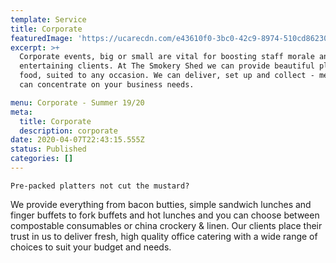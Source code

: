 ```yaml
---
template: Service
title: Corporate
featuredImage: 'https://ucarecdn.com/e43610f0-3bc0-42c9-8974-510cd8623002/'
excerpt: >+
  Corporate events, big or small are vital for boosting staff morale and
  entertaining clients. At The Smokery Shed we can provide beautiful platters of
  food, suited to any occasion. We can deliver, set up and collect - meaning you
  can concentrate on your business needs. 

menu: Corporate - Summer 19/20
meta:
  title: Corporate
  description: corporate
date: 2020-04-07T22:43:15.555Z
status: Published
categories: []
---
```

`Pre-packed platters not cut the mustard?`

We provide everything from bacon butties, simple sandwich lunches and finger buffets to fork buffets and hot lunches and you can choose between compostable consumables or china crockery & linen. Our clients place their trust in us to deliver fresh, high quality office catering with a wide range of choices to suit your budget and needs.